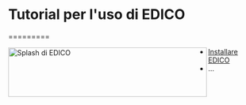 # Tutorial per l'uso di EDICO
=========

<img align="left" width="400" height="100" src="https://user-images.githubusercontent.com/16359799/191784641-df57e585-3244-406f-b16c-3ca9fa21dd5e.png" alt="Splash di EDICO">

- [Installare EDICO](01_installare/index.md)
- ...
